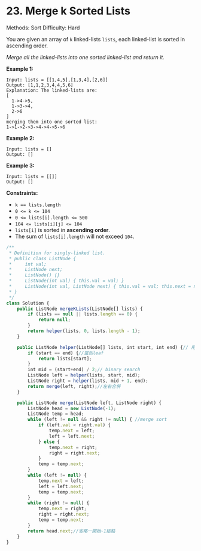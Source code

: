 # 23. Merge k Sorted Lists

Methods: Sort
Difficulty: Hard

You are given an array of `k` linked-lists `lists`, each linked-list is sorted in ascending order.

*Merge all the linked-lists into one sorted linked-list and return it.*

**Example 1:**

```
Input: lists = [[1,4,5],[1,3,4],[2,6]]
Output: [1,1,2,3,4,4,5,6]
Explanation: The linked-lists are:
[
  1->4->5,
  1->3->4,
  2->6
]
merging them into one sorted list:
1->1->2->3->4->4->5->6

```

**Example 2:**

```
Input: lists = []
Output: []

```

**Example 3:**

```
Input: lists = [[]]
Output: []

```

**Constraints:**

- `k == lists.length`
- `0 <= k <= 104`
- `0 <= lists[i].length <= 500`
- `104 <= lists[i][j] <= 104`
- `lists[i]` is sorted in **ascending order**.
- The sum of `lists[i].length` will not exceed `104`.

```jsx
/**
 * Definition for singly-linked list.
 * public class ListNode {
 *     int val;
 *     ListNode next;
 *     ListNode() {}
 *     ListNode(int val) { this.val = val; }
 *     ListNode(int val, ListNode next) { this.val = val; this.next = next; }
 * }
 */
class Solution {
    public ListNode mergeKLists(ListNode[] lists) {
        if (lists == null || lists.length == 0) {
            return null;
        }
        return helper(lists, 0, lists.length - 1);
    }

    public ListNode helper(ListNode[] lists, int start, int end) {// 用二元樹做切割
        if (start == end) {//當到leaf
            return lists[start];
        }
        int mid = (start+end) / 2;// binary search
        ListNode left = helper(lists, start, mid);
        ListNode right = helper(lists, mid + 1, end);
        return merge(left, right);//左右合併
    }

    public ListNode merge(ListNode left, ListNode right) {
        ListNode head = new ListNode(-1);
        ListNode temp = head;
        while (left != null && right != null) { //merge sort 
            if (left.val < right.val) {
                temp.next = left;
                left = left.next;
            } else {
                temp.next = right;
                right = right.next;
            }
            temp = temp.next;
        }
        while (left != null) {
            temp.next = left;
            left = left.next;
            temp = temp.next;
        }
        while (right != null) {
            temp.next = right;
            right = right.next;
            temp = temp.next;
        }
        return head.next;//省略一開始-1結點
    }
}
```